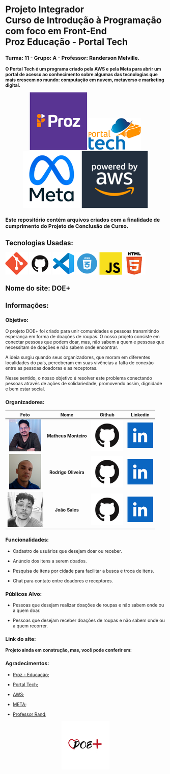 # Projeto Integrador <br> Curso de Introdução à Programação com foco em Front-End <br> Proz Educação - Portal Tech 

### Turma: 11 - Grupo: A - Professor: Randerson Melville.

**O Portal Tech é um programa criado pela AWS e pela Meta para abrir um portal de acesso ao conhecimento sobre algumas das tecnologias que mais crescem no mundo: computação em nuvem, metaverso e marketing digital.**

<div align="center">
  <img alt="proz" height="180" src="img-idealizadores/img-proz.png">
  <img alt="portalTech" height="100" src="img-idealizadores/img-portalTech.png">
  <img alt="meta" height="180" src="img-idealizadores/img-meta.png">
  <img alt="aws" height="180" src="img-idealizadores/img-aws.png">
</div>

### Este repositório contém arquivos criados com a finalidade de cumprimento do Projeto de Conclusão de Curso.

## Tecnologias Usadas:

<div>
  <img align="center" alt="git" height="70" src="img-tecnologias/img-git.png">
  <img align="center" alt="github" height="70" src="img-tecnologias/img-github.png">
  <img align="center" alt="vsCode" height="70" src="img-tecnologias/img-vsCode.png">
  <img align="center" alt="css" height="70" src="img-tecnologias/img-css.png">
  <img align="center" alt="javascript" height="70" src="img-tecnologias/img-javascript.png">
  <img align="center" alt="html" height="70" src="img-tecnologias/img-html.png">
</div>

## Nome do site: DOE+

## Informações: 

### Objetivo:

<p>O projeto DOE+ foi criado para unir comunidades e pessoas transmitindo esperança em forma de doações de roupas. O nosso projeto consiste em conectar pessoas que podem doar, mas, não sabem a quem e pessoas que necessitam de doações e não sabem onde encontrar.</p>
<p>A ideia surgiu quando seus organizadores, que moram em diferentes localidades do país, perceberam em suas vivências a falta de conexão entre as pessoas doadoras e as receptoras. </p>
<p>Nesse sentido, o nosso objetivo é resolver este problema conectando pessoas através de ações de solidariedade, promovendo assim, dignidade e bem estar social.</p>

### Organizadores:

  Foto | Nome | Github | Linkedin 
  |:-----:|:------:|:--------:|:----------:|
<img alt="matheus" height="100" src="img-organizadores/img-matheus.jpg">| **Matheus Monteiro** | <a href="https://github.com/matheus-monteiro97"> <img alt="git-matheus" height="100" src="img-tecnologias/img-github.png"></a>|<a href="https://www.linkedin.com/in/matheus-monteiro97"><img alt="linkedin-matheus" height="80" src="img-organizadores/img-perfilProfissional.png"></a>|
<img alt="rodrigo" height="110" src="img-organizadores/img-rodrigo.jpeg">| **Rodrigo Oliveira** |<a href="https://github.com/rodri-oliveira"> <img alt="git-rodrigo" height="100" src="img-tecnologias/img-github.png"></a>|<a href="https://www.linkedin.com/in/rodrigo-de-oliveira-528a33203"><img alt="linkedin-rodrigo" height="80" src="img-organizadores/img-perfilProfissional.png"></a>|
<img alt="joao" height="110" src="img-organizadores/img-joao.jpeg">| **João Sales** |<a href="https://github.com/joao626"><img alt="git-joao" height="100" src="img-tecnologias/img-github.png"></a>|<a href="https://www.linkedin.com/in/jo%C3%A3o-sales-b183a819b"><img alt="linkedin-joao" height="80" src="img-organizadores/img-perfilProfissional.png"></a>|

### Funcionalidades:

 * Cadastro de usuários que desejam doar ou receber.
 
 * Anúncio dos itens a serem doados.
 
 * Pesquisa de itens por cidade para facilitar a busca e troca de itens.
 
 * Chat para contato entre doadores e receptores.

### Públicos Alvo: 

* Pessoas que desejam realizar doações de roupas e não sabem onde ou a quem doar.

* Pessoas que desejam receber doações de roupas e não sabem onde ou a quem recorrer.

### Link do site: 
**Projeto ainda em construção, mas, você pode conferir em:**

### Agradecimentos:
* [Proz - Educação](https://prozeducacao.com.br/);

* [Portal Tech](https://www.portaltechs.com/);
  
* [AWS](https://aws.amazon.com/pt/?nc2=h_lg);

* [META](https://about.meta.com/br/);

* [Professor Rand](https://github.com/RandMelville);

<div align="center">
    <img alt="logo" width = "30%" src="img/logo2.png">
</div>
